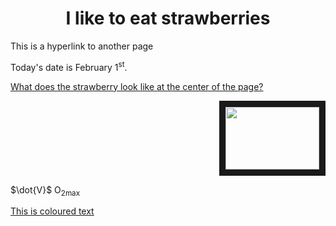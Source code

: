 <!DOCTYPE html>
<html>
<body>

<h1 align="center"> I like to eat strawberries </h1>
<p> This is a hyperlink to another page </p>

<p> Today's date is February 1<sup>st</sup>.</p>

</body>
</html>

<a href="subfolder1/ooh.md">What does the strawberry look like at the center of the page?</a>


<p align="right">
<img src=https://th.bing.com/th/id/OIP.3QDWuvwi6bKF3kNNNVWb3gHaEo?w=302&h=189&c=7&r=0&o=5&pid=1.7"=80" width="150" height="100" border="10"/>
</p>

<p> $\dot{V}$ O<sub>2max</sub> </p>

[This is coloured text](mailto:mintsilike@gmail.com?subject=[GitHub]%20Source%20Han%20Sans)
